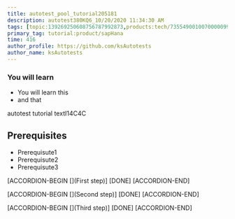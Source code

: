 ```yaml
---
title: autotest_pool_tutorial205181
description: autotest380KQ6_10/20/2020 11:34:30 AM
tags: [topic:139269250608756787992873,products:tech/73554900100700000996,tutorial:experience/advanced]
primary_tag: tutorial:product/sapHana
time: 416
author_profile: https://github.com/ksAutotests
author_name: ksAutotests
---
```

### You will learn
- You will learn this
- and that

autotest tutorial textI14C4C

## Prerequisites
- Prerequisute1
- Prerequisute2
- Prerequisute3

[ACCORDION-BEGIN [](First step)]
[DONE]
[ACCORDION-END]

[ACCORDION-BEGIN [](Second step)]
[DONE]
[ACCORDION-END]

[ACCORDION-BEGIN [](Third step)]
[DONE]
[ACCORDION-END]

